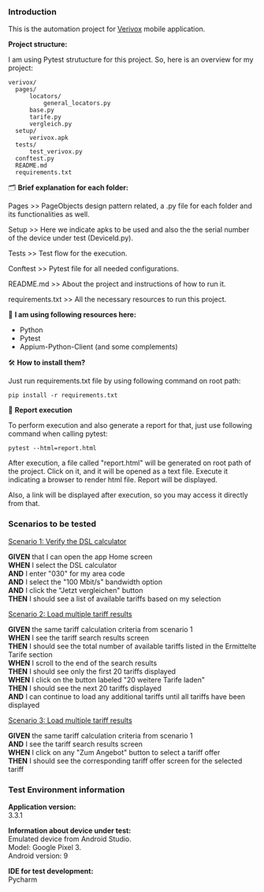 ### Introduction

This is the automation project for [Verivox](https://play.google.com/store/apps/details?id=de.verivox.contractmanager&hl=pt_BR&gl=US) mobile application.

<b>Project structure:</b>

I am using Pytest strutucture for this project. So, here is an overview for my project:

````
verivox/
  pages/
      locators/
          general_locators.py
      base.py
      tarife.py
      vergleich.py
  setup/
      verivox.apk
  tests/
      test_verivox.py
  conftest.py
  README.md
  requirements.txt
````

🗂 <b>Brief explanation for each folder:</b>

Pages >> PageObjects design pattern related, a .py file for each folder and its functionalities as well.

Setup >> Here we indicate apks to be used and also the the serial number of the device under test (DeviceId.py).

Tests >> Test flow for the execution.

Conftest >> Pytest file for all needed configurations.

README.md >> About the project and instructions of how to run it.

requirements.txt >> All the necessary resources to run this project.



🎯 <b>I am using following resources here:</b>

- Python
- Pytest
- Appium-Python-Client
(and some complements)

🛠 <b> How to install them? </b>

Just run requirements.txt file by using following command on root path:

```
pip install -r requirements.txt
```


📝 <b>Report execution </b>

To perform execution and also generate a report for that, just use following command when calling pytest:

````
pytest --html=report.html  
````

After execution, a file called "report.html" will be generated on root path of the project. Click on it, and it will be opened as a text file. Execute it indicating a browser to render html file. Report will be displayed.

Also, a link will be displayed after execution, so you may access it directly from that.

### Scenarios to be tested

<u>Scenario 1: Verify the DSL calculator</u>

<b>GIVEN</b> that I can open the app Home screen<br>
<b>WHEN</b> I select the DSL calculator<br>
<b>AND</b> I enter "030" for my area code<br>
<b>AND</b> I select the "100 Mbit/s" bandwidth option<br>
<b>AND</b> I click the "Jetzt vergleichen" button<br>
<b>THEN</b> I should see a list of available tariffs based on my selection<br>

<u>Scenario 2: Load multiple tariff results</u>

<b>GIVEN</b> the same tariff calculation criteria from scenario 1<br>
<b>WHEN</b> I see the tariff search results screen<br>
<b>THEN</b> I should see the total number of available tariffs listed in the Ermittelte Tarife section<br>
<b>WHEN</b> I scroll to the end of the search results<br>
<b>THEN</b> I should see only the first 20 tariffs displayed<br>
<b>WHEN</b> I click on the button labeled "20 weitere Tarife laden"<br>
<b>THEN</b> I should see the next 20 tariffs displayed<br>
<b>AND</b> I can continue to load any additional tariffs until all tariffs have been displayed<br>

<u>Scenario 3: Load multiple tariff results</u>

<b>GIVEN</b> the same tariff calculation criteria from scenario 1<br>
<b>AND</b> I see the tariff search results screen<br>
<b>WHEN</b> I click on any "Zum Angebot" button to select a tariff offer<br>
<b>THEN</b> I should see the corresponding tariff offer screen for the selected tariff<br>

### Test Environment information

<b>Application version:</b><br>
3.3.1

<b>Information about device under test:</b><br>
Emulated device from Android Studio.<br>
Model: Google Pixel 3. <br>
Android version: 9<br>

<b>IDE for test development: </b><br>
Pycharm